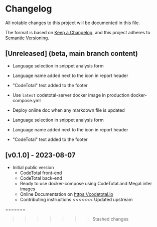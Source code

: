 # Changelog

All notable changes to this project will be documented in this file.

The format is based on [Keep a Changelog](https://keepachangelog.com/en/1.0.0/), and this project adheres to [Semantic Versioning](https://semver.org/spec/v2.0.0.html).

## [Unreleased] (beta, main branch content)
- Language selection in snippet analysis form
- Language name added next to the icon in report header
- "CodeTotal" text added to the footer

- Use `latest` codetotal-server docker image in production docker-compose.yml
- Deploy online doc when any markdown file is updated
- Language selection in snippet analysis form
- Language name added next to the icon in report header
- "CodeTotal" text added to the footer

## [v0.1.0] - 2023-08-07

- Initial public version
  - CodeTotal front-end
  - CodeTotal back-end
  - Ready to use docker-compose using CodeTotal and MegaLinter images
  - Online Documentation on <https://codetotal.io>
  - Contributing instructions
<<<<<<< Updated upstream

=======
>>>>>>> Stashed changes
